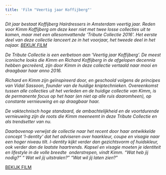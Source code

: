 ```yaml
---
title: 'Film "Veertig jaar Koffijberg"'
---
```



*Dit jaar bestaat Koffijberg Hairdressers in Amsterdam veertig jaar. Reden voor Kimm Koffijberg om deze keer niet met twee losse collecties uit te komen, maar met een allesomvattende ‘Tribute Collectie 2016’. Het eerste deel van deze collectie lanceert ze in het voorjaar, het tweede deel in het najaar. [BEKIJK FILM](https://www.youtube.com/watch?v=oRKbYh74pRY)*

*De Tribute Collectie is een eerbetoon aan ‘Veertig jaar Koffijberg’. De meest iconische looks die Kimm en Richard Koffijberg in de afgelopen decennia hebben gecre&euml;erd, zijn door Kimm in deze collectie vertaald naar mooi en draagbaar haar anno 2016.*

*Richard en Kimm zijn ge&iuml;nspireerd door, en geschoold volgens de principes van Vidal Sassoon, founder van de huidige kniptechnieken. Overeenkomst tussen alle collecties uit het verleden en de huidige collectie van Kimm, is de permanente focus op het haar (en niet op alle ruis daaromheen), op constante vernieuwing en op draagbaar haar.*

*De vaktechnisch hoge standaard, de ambachtelijkheid en de voortdurende vernieuwing zijn de roots die Kimm meeneemt in deze Tribute Collectie en als trendsetter van nu.*

*Daarbovenop verwijst de collectie naar het recent door haar ontwikkelde concept ‘I-dentity’ dat het adviseren over haarkleur, coupe en visagie naar een hoger niveau tilt. I-dentity kijkt verder dan gezichtsvorm of huidskleur, ook verder dan de laatste haartrends. Kapsel en visagie moeten je identiteit en lifestyle in de volle breedte &nbsp;onderstrepen, vindt Kimm. “Wat heb j&igrave;j nodig?” “ Wat wil j&igrave;j uitstralen?” “Wat wil j&igrave;j laten zien*?”

[BEKIJK FILM](https://www.youtube.com/watch?v=oRKbYh74pRY)